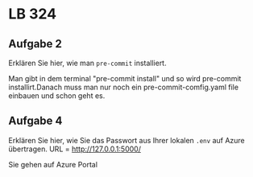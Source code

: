 # LB 324

## Aufgabe 2
Erklären Sie hier, wie man `pre-commit` installiert.


 Man gibt in dem terminal "pre-commit install" und so wird pre-commit installirt.Danach muss man nur noch ein pre-commit-comfig.yaml file einbauen und schon geht es.

## Aufgabe 4
Erklären Sie hier, wie Sie das Passwort aus Ihrer lokalen `.env` auf Azure übertragen.
URL = http://127.0.0.1:5000/


Sie gehen auf Azure Portal
